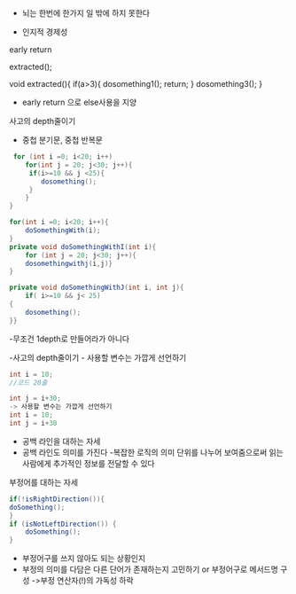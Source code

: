 - 뇌는 한번에 한가지 일 밖에 하지 못한다 

- 인지적 경제성

early return

extracted();

void extracted(){
	if(a>3){
	dosomething1();
	return;
	}
	dosomething3();
}

- early return 으로 else사용을 지양

사고의 depth줄이기
- 중첩 분기문, 중첩 반복문
```java
 for (int i =0; i<20; i++)
	for(int j = 20; j<30; j++){
	 if(i>=10 && j <25){
		dosomething();
	 }
	} 
}
```



```java
for(int i =0; i<20; i++){
	doSomethingWith(i);
}
private void doSomethingWithI(int i){
	for (int j = 20; j<30; j++){
	dosomethingwithj(i,j)}
}

private void doSomethingWithJ(int i, int j){
	if( i>=10 && j< 25)
{
	dosomething();	
}}
```


-무조건 1depth로 만들어라가 아니다

-사고의 depth줄이기 - 사용할 변수는 가깝게 선언하기
```java
int i = 10;
//코드 20줄

int j = i+30;
-> 사용할 변수는 가깝게 선언하기
int i = 10;
int j = i+30
```

- 공백 라인을 대하는 자세 
 -  공백 라인도 의미를 가진다 
-복잡한 로직의 의미 단위를 나누어 보여줌으로써
읽는 사람에게 추가적인 정보를 전달할 수 있다


부정어를 대하는 자세
```java
if(!isRightDirection()){
doSomething();
}
if (isNotLeftDirection()) {
	doSomething();
}
```

- 부정어구를 쓰지 않아도 되는 상황인지
- 부정의 의미를 다담은 다른 단어가 존재하는지 고민하기
	or 부정어구로 메서드명 구성
	->부정 연산자(!)의 가독성 하락


